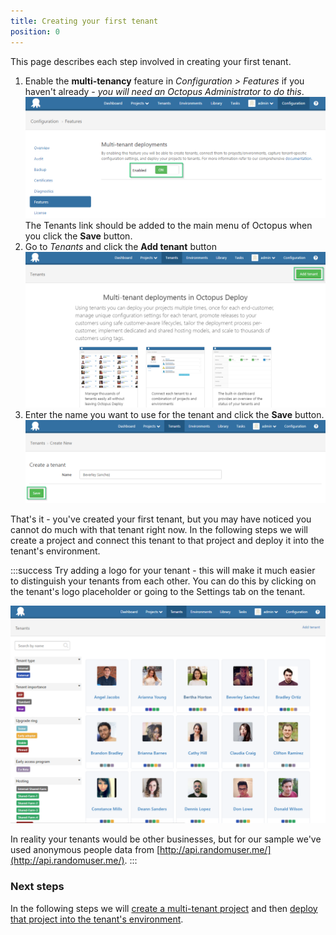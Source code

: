 ```yaml
---
title: Creating your first tenant
position: 0
---
```



This page describes each step involved in creating your first tenant.

1. Enable the **multi-tenancy** feature in *Configuration > Features* if you haven't already - *you will need an Octopus Administrator to do this*.
![](/docs/images/5669223/5865660.png "width=500")
The Tenants link should be added to the main menu of Octopus when you click the **Save** button.
2. Go to *Tenants* and click the **Add tenant** button
![](/docs/images/5669223/5865661.png "width=500")
3. Enter the name you want to use for the tenant and click the **Save** button.
    ![](/docs/images/5669223/5865662.png "width=500")



That's it - you've created your first tenant, but you may have noticed you cannot do much with that tenant right now. In the following steps we will create a project and connect this tenant to that project and deploy it into the tenant's environment.

:::success
Try adding a logo for your tenant - this will make it much easier to distinguish your tenants from each other. You can do this by clicking on the tenant's logo placeholder or going to the Settings tab on the tenant.


![](/docs/images/5669223/5865697.png "width=500")


In reality your tenants would be other businesses, but for our sample we've used anonymous people data from [http://api.randomuser.me/](http://api.randomuser.me/).
:::

### Next steps


In the following steps we will [create a multi-tenant project](/docs/guides/multi-tenant-deployments/multi-tenant-deployment-guide/creating-your-first-multi-tenant-project.md) and then [deploy that project into the tenant's environment](/docs/guides/multi-tenant-deployments/multi-tenant-deployment-guide/deploying-a-simple-multi-tenant-project.md).
